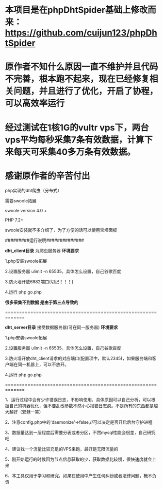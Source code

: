 # 本项目是在phpDhtSpider基础上修改而来：https://github.com/cuijun123/phpDhtSpider
# 原作者不知什么原因一直不维护并且代码不完善，根本跑不起来，现在已经修复相关问题，并且进行了优化，开启了协程，可以高效率运行
# 经过测试在1核1G的vultr vps下，两台vps平均每秒采集7条有效数据，计算下来每天可采集40多万条有效数据。
# 感谢原作者的辛苦付出

php实现的dht爬虫（分布式）

需要swoole拓展

swoole version 4.0 +

PHP 7.2+

swoole安装就不多介绍了，为了方便的话可以使用宝塔面板

#########运行说明##############

**dht_client目录** 为爬虫服务器 **环境要求**

1.php安装swoole拓展

2.设置服务器 ulimit -n 65535，具体怎么设置，自己谷歌百度

3.防火墙开放6882端口(切记！！！)

4.运行 php go.php

**很多采集不到数据 是由于第三点导致的**

=============================================================

**dht_server目录** 接受数据服务器(可在同一服务器) **环境要求**

1.php安装swoole拓展

2.设置服务器 ulimit -n 65535，具体怎么设置，自己谷歌百度

3.防火墙开放dht_client请求的对应端口(配置项中，默认2345)，如果服务端和客户端在同一机器上，可以不放开。

4.运行 php go.php

=============================================================

1、运行过程中会有少许错误日志，不影响使用，具体原因可以自己分析，可以根据自己的机器优化，但不要乱改参数不然小心报错日志疯。不是所有的东西都是越大越好（邪魅一笑）

2、注意config.php中的'daemonize'=>false,//可以决定是否开启后台守护进程

3、数据量达到一层程度后需要分表或者分区，不然mysql性能会很差，自己研究吧

4、建议找一个流量比较充足的VPS来跑，最好是无限流量的

5、刚开始运行的时候因为节点信息获取的少，获取数据比较慢，很快速度就会上来

6、本工具仅用于学习和研究，如果在使用中产生任何纠纷或者法律问题，概不负责
